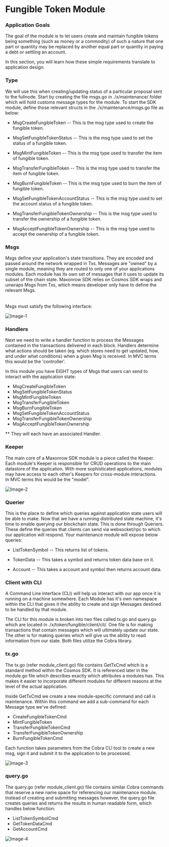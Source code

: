 # Fungible Token Module


### Application Goals
The goal of the module is to let users create and maintain fungible tokens being something (such as money or a commodity) of such a nature that one part or quantity may be replaced by another equal part or quantity in paying a debt or settling an account.

In this section, you will learn how these simple requirements translate to application design.

### Type

We will use this when creating/updating status of a particular proposal sent to the fullnode. 
Start by creating the file msgs.go in ./x/maintenance/ folder which 
will hold customs message types for the module.
To start the SDK module, define those relevant structs in the ./x/maintenance/msgs.go file as below:

* MsgCreateFungibleToken
-- This is the msg type used to create the fungible token.  

* MsgSetFungibleTokenStatus
-- This is the msg type used to set the status of a fungible token.  

* MsgMintFungibleToken
-- This is the msg type used to transfer the item of fungible token.  

* MsgTransferFungibleToken
-- This is the msg type used to transfer the item of fungible token. 

* MsgBurnFungibleToken
-- This is the msg type used to burn the item of fungible token. 

* MsgSetFungibleTokenAccountStatus
-- This is the msg type used to set the account status of a fungible token. 

* MsgTransferFungibleTokenOwnership
-- This is the msg type used to transfer the ownership of a fungible token. 

* MsgAcceptFungibleTokenOwnership
-- This is the msg type used to accept the ownership of a fungible token. 



### Msgs

Msgs define your application's state transitions. 
They are encoded and passed around the network wrapped in Txs. 
Messages are "owned" by a single module, meaning they are routed to only one of your applications modules. 
Each module has its own set of messages that it uses to update its subset of the chain state. 
Maxonrow SDK relies on Cosmos SDK wraps and unwraps Msgs from Txs, which means developer only have to define the relevant Msgs.<br/><br/>  
Msgs must satisfy the following interface:

![Image-1](/pic/node_cli_ft-01.png)  


### Handlers

Next we need to write a handler function to process the Messages contained 
in the transactions delivered in each block. 
Handlers determine what actions should be taken (eg. which stores need to get updated, how, and under what conditions) 
when a given Msg is received. In MVC terms this would be the 'controller'.

In this module you have EIGHT types of Msgs that users 
can send to interact with the application state: 

* MsgCreateFungibleToken
* MsgSetFungibleTokenStatus
* MsgMintFungibleToken
* MsgTransferFungibleToken
* MsgBurnFungibleToken
* MsgSetFungibleTokenAccountStatus
* MsgTransferFungibleTokenOwnership
* MsgAcceptFungibleTokenOwnership

** They will each have an associated Handler.


### Keeper

The main core of a Maxonrow SDK module is a piece called the Keeper. 
Each module's Keeper is responsible for CRUD operations to the main datastore of the application. 
With more sophisticated applications, modules may have access to each other's Keepers 
for cross-module interactions.<br/>In MVC terms this would be the "model". 

![Image-2](/pic/node_cli_ft-02.png)


### Querier

This is the place to define which queries against application state users will be able to make. 
Now that we have a running distributed state machine, it's time to enable querying our blockchain state. 
This is done through Queriers. 
These define the queries that clients can send via websocket/rpc to which our application will respond. 
Your maintenance module will expose below queries:

* ListTokenSymbol
-- This returns list of tokens.

* TokenData
-- This takes a symbol and returns token data base on it.

* Account
-- This takes a account and symbol then returns account data.


### Client with CLI  
A Command Line Interface (CLI) will help us interact with our app once it is running on a machine somewhere. Each Module has it's own namespace within the CLI that gives it the ability to create and sign Messages destined to be handled by that module. 

The CLI for this module is broken into two files called tx.go and query.go which are located in ./x/token/fungible/client/cli/. One file is for making transactions that contain messages which will ultimately update our state. The other is for making queries which will give us the ability to read information from our state. Both files utilize the Cobra library.

### tx.go
The tx.go (refer module_client.go) file contains GetTxCmd which is a standard method within the Cosmos SDK. It is referenced later in the module.go file which describes exactly which attributes a modules has. This makes it easier to incorporate different modules for different reasons at the level of the actual application.

Inside GetTxCmd we create a new module-specific command and call is maintenance. Within this command we add a sub-command for each Message type we've defined:

* CreateFungibleTokenCmd
* MintFungibleToken
* TransferFungibleTokenCmd
* TransferFungibleTokenOwnership
* BurnFungibleTokenCmd

Each function takes parameters from the Cobra CLI tool to create a new msg, sign it and submit it to the application to be processed. 

![Image-3](/pic/node_cli_ft-03.png)


### query.go
The query.go (refer module_client.go) file contains similar Cobra commands that reserve a new name space for referencing our maintenance module. Instead of creating and submitting messages however, the query.go file creates queries and returns the results in human readable form, which handles below function:

* ListTokenSymbolCmd
* GetTokenDataCmd
* GetAccountCmd

![Image-4](/pic/node_cli_ft-04.png)




